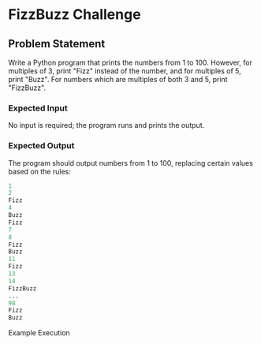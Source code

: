 # FizzBuzz Challenge

## Problem Statement

Write a Python program that prints the numbers from 1 to 100. However, for multiples of 3, print "Fizz" instead of the number, and for multiples of 5, print "Buzz". For numbers which are multiples of both 3 and 5, print "FizzBuzz".

### Expected Input

No input is required; the program runs and prints the output.

### Expected Output

The program should output numbers from 1 to 100, replacing certain values based on the rules:

```python
1
2
Fizz
4
Buzz
Fizz
7
8
Fizz
Buzz
11
Fizz
13
14
FizzBuzz
...
98
Fizz
Buzz

```

Example Execution


